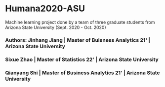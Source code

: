 # Humana2020-ASU
Machine learning project done by a team of three graduate students from Arizona State University (Sept. 2020 - Oct. 2020)

### Authors: Jinhang Jiang | Master of Buisness Analytics 21' | Arizona State University<br />
###          Sixue Zhao    | Master of Statistics 22'         | Arizona State University<br />
###          Qianyang Shi  | Master of Business Analytics 21' | Arizona State University
